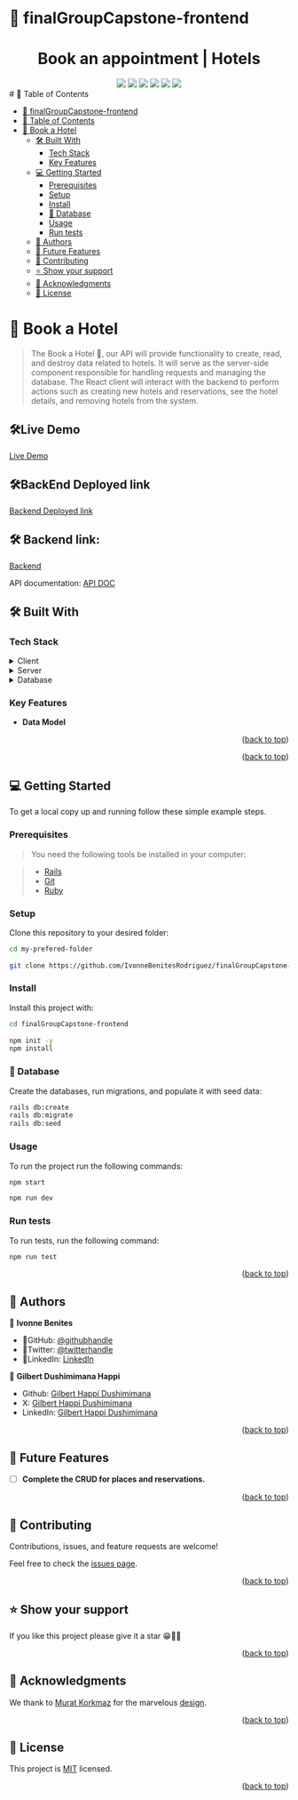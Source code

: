 # 🏩 finalGroupCapstone-frontend
<div align="center">
  <h1><b>Book an appointment | Hotels</b></h1>
  <img src="./src/assets/screenshot/hotelImage1.png" />
  <img src="./src/assets/screenshot/hotelImage2.png" />
  <img src="./src/assets/screenshot/hotelImage3.png" />
  <img src="./src/assets/screenshot/hotelImage4.png" />
  <img src="./src/assets/screenshot/hotelImage5.png" />
  <img src="./src/assets/screenshot/hotelImage6.png" />
</div>
# 📗 Table of Contents

- [🏩 finalGroupCapstone-frontend](#-finalgroupcapstone-frontend)
- [📗 Table of Contents](#-table-of-contents)
- [📖 Book a Hotel ](#-book-a-hotel-)
  - [🛠 Built With ](#-built-with-)
    - [Tech Stack ](#tech-stack-)
    - [Key Features ](#key-features-)
  - [💻 Getting Started ](#-getting-started-)
    - [Prerequisites](#prerequisites)
    - [Setup](#setup)
    - [Install](#install)
    - [💾 Database](#-database)
    - [Usage](#usage)
    - [Run tests](#run-tests)
  - [👥 Authors ](#-authors-)
  - [🔭 Future Features ](#-future-features-)
  - [🤝 Contributing ](#-contributing-)
  - [⭐️ Show your support ](#️-show-your-support-)
  - [🙏 Acknowledgments ](#-acknowledgments-)
  - [📝 License ](#-license-)

# 📖 Book a Hotel <a name="about-project"></a>

> The Book a Hotel 🏩, our API will provide functionality to create, read, and destroy data related to hotels. It will serve as the server-side component responsible for handling requests and managing the database. The React client will interact with the backend to perform actions such as creating new hotels and reservations, see the hotel details, and removing hotels from the system.

## 🛠Live Demo
[Live Demo](https://luminous-semolina-e113b8.netlify.app/)

## 🛠BackEnd Deployed link
[Backend Deployed link](https://book-an-appointment-cmm0.onrender.com/)

## 🛠 Backend link:
[Backend](https://github.com/IvonneBenitesRodriguez/finalGroupCapstone-backend/pull/25)


 API documentation:
[API DOC](https://book-an-appointment-cmm0.onrender.com/api-docs/v1/swagger.yaml)

## 🛠 Built With <a name="built-with"></a>

### Tech Stack <a name="tech-stack"></a>

<details>
  <summary>Client</summary>
    <ul>
    <li><a href="https://react.dev/">React</a></li>
    <li><a href="https://redux.js.org/">Redux</a></li>
  </ul>
</details>
<details>
  <summary>Server</summary>
  <ul>
    <li><a href="https://rubyonrails.org/">Ruby on Rails</a></li>
  </ul>
  </details>
  <details>
  <summary>Database</summary>
  <ul>
    <li><a href="https://www.postgresql.org/">PostgreSQL</a></li>
  </ul>
</details>

### Key Features <a name="key-features"></a>

- **Data Model**

<p align="right">(<a href="#readme-top">back to top</a>)</p>

<p align="right">(<a href="#readme-top">back to top</a>)</p>

## 💻 Getting Started <a name="getting-started"></a>

To get a local copy up and running follow these simple example steps.

### Prerequisites

> You need the following tools be installed in your computer:

> - [Rails](https://guides.rubyonrails.org/)
> - [Git](https://www.linode.com/docs/guides/how-to-install-git-on-linux-mac-and-windows/)
> - [Ruby](https://github.com/microverseinc/curriculum-ruby/blob/main/simple-ruby/articles/ruby_installation_instructions.md)


### Setup

Clone this repository to your desired folder:

```sh
cd my-prefered-folder
  
git clone https://github.com/IvonneBenitesRodriguez/finalGroupCapstone-frontend.git

```

### Install

Install this project with:

```sh
cd finalGroupCapstone-frontend
  
npm init -y
npm install
```

### 💾 Database

Create the databases, run migrations, and populate it with seed data:

```sh
rails db:create
rails db:migrate
rails db:seed
```

### Usage

To run the project run the following commands:

```sh
npm start 
```
```sh
npm run dev
```
### Run tests

To run tests, run the following command:

```sh
npm run test 
```

<p align="right">(<a href="#readme-top">back to top</a>)</p>

## 👥 Authors <a name="author"></a>

👤 **Ivonne Benites**

- 🌷GitHub: [@githubhandle](https://github.com/IvonneBenitesRodriguez)
- 🌷Twitter: [@twitterhandle](https://twitter.com/IvonneBenitesR)
- 🌷LinkedIn: [LinkedIn](https://www.linkedin.com/in/ivonnebenites/)
  
👤 **Gilbert Dushimimana Happi**

- Github: [Gilbert Happi Dushimimana](https://github.com/gilberthappi)
- X: [Gilbert Happi Dushimimana](https://twitter.com/DushimimanaGil3)
- LinkedIn: [Gilbert Happi Dushimimana](https://www.linkedin.com/in/dushimimana-gilbert-happi-997b2a262/)

<p align="right">(<a href="#readme-top">back to top</a>)</p>

## 🔭 Future Features <a name="future-features"></a>

- [ ] **Complete the CRUD for places and reservations.**

<p align="right">(<a href="#readme-top">back to top</a>)</p>

## 🤝 Contributing <a name="contributing"></a>

Contributions, issues, and feature requests are welcome!

Feel free to check the [issues page](https://github.com/IvonneBenitesRodriguez/finalGroupCapstone-backend/issues).

<p align="right">(<a href="#readme-top">back to top</a>)</p>

## ⭐️ Show your support <a name="support"></a>

If you like this project please give it a star 😁🌟✨

<p align="right">(<a href="#readme-top">back to top</a>)</p>

## 🙏 Acknowledgments <a name="acknowledgements"></a>

We thank to [Murat Korkmaz](https://www.behance.net/muratk) for the marvelous [design](https://www.behance.net/gallery/26425031/Vespa-Responsive-Redesign).

<p align="right">(<a href="#readme-top">back to top</a>)</p>

## 📝 License <a name="license"></a>

This project is [MIT](./LICENSE) licensed.

<p align="right">(<a href="#readme-top">back to top</a>)</p>

